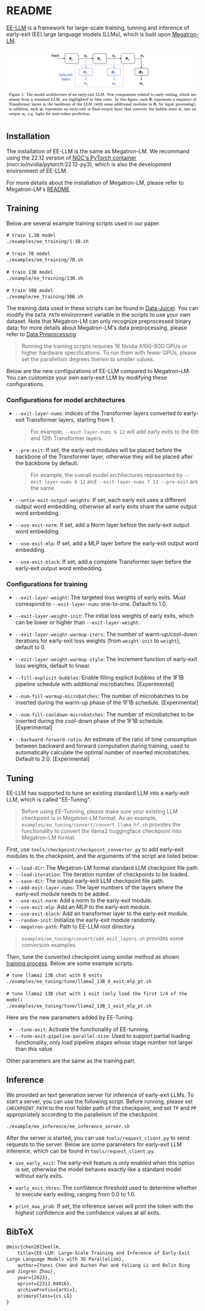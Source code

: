 # README

[EE-LLM](https://arxiv.org/abs/2312.04916) is a framework for large-scale training, tunning and inference of early-exit (EE) large language models (LLMs), which is built upon [Megatron-LM](https://github.com/NVIDIA/Megatron-LM).

![](images/ee_architecture.png)

## Installation

The installation of EE-LLM is the same as Megatron-LM.
We recommand using the 22.12 version of [NGC's PyTorch container](https://catalog.ngc.nvidia.com/orgs/nvidia/containers/pytorch) (nvcr.io/nvidia/pytorch:22.12-py3), which is also the development environment of EE-LLM.

For more details about the installation of Megatron-LM, please refer to Megatron-LM's [README](README_Megatron_LM.md).


## Training

Below are several example training scripts used in our paper.


```
# train 1.3B model
./examples/ee_training/1-3B.sh

# train 7B model
./examples/ee_training/7B.sh

# train 13B model 
./example/ee_training/13B.sh

# train 30B model
./example/ee_training/30B.sh
```


The training data used in these scripts can be found in [Data-Juicer](https://github.com/alibaba/data-juicer/blob/main/configs/data_juicer_recipes/README.md). 
You can modify the `DATA_PATH` environment variable in the scripts to use your own dataset.
Note that Megatron-LM can only recognize preprocessed binary data; 
for more details about Megatron-LM's data preprocessing, please refer to [Data Preprocessing](README_Megatron_LM.md)

> Running the training scripts requires 16 Nvidia A100-80G GPUs or higher hardware specifications. To run them with fewer GPUs, please set the parallelism degrees therein to smaller values.


Below are the new configurations of EE-LLM compared to Megatron-LM. You can customize your own early-exit LLM by modifying these configurations.

### Configurations for model architectures

- `--exit-layer-nums`: indices of the Transformer layers converted to early-exit Transformer layers, starting from 1.
    > For example, `--exit-layer-nums 6 12` will add early exits to the 6th and 12th Transformer layers.

- `--pre-exit`: If set, the early-exit modules will be placed before the backbone of the Transformer layer, otherwise they will be placed after the backbone by default.
    > For example, the overall model architectures represented by `--exit-layer-nums 6 12` and `--exit-layer-nums 7 13 --pre-exit` are the same.

- `--untie-exit-output-weights`: If set, each early exit uses a different output word embedding, otherwise all early exits share the same output word embedding.

- `--use-exit-norm`: If set, add a Norm layer before the early-exit output word embedding.

- `--use-exit-mlp`: If set, add a MLP layer before the early-exit output word embedding.

- `--use-exit-block`: If set, add a complete Transformer layer before the early-exit output word embedding.

### Configurations for training

- `--exit-layer-weight`: The targeted loss weights of early exits. Must correspond to `--exit-layer-nums` one-to-one. Default to 1.0.

- `--exit-layer-weight-init`: The initial loss weights of early exits, which can be lower or higher than `--exit-layer-weight`.

- `--exit-layer-weight-warmup-iters`: The number of warm-up/cool-down iterations for early-exit loss weights (from `weight-init` to `weight`), default to 0.

- `--exit-layer-weight-warmup-style`: The increment function of early-exit loss weights, default to linear.

- `--fill-explicit-bubbles`: Enable filling explicit bubbles of the 1F1B pipeline schedule with additional microbatches. [Experimental]

- `--num-fill-warmup-microbatches`: The number of microbatches to be inserted during the warm-up phase of the 1F1B schedule. [Experimental]

- `--num-fill-cooldown-microbatches`: The number of microbatches to be inserted during the cool-down phase of the 1F1B schedule. [Experimental]

- `--backward-forward-ratio`: An estimate of the ratio of time consumption between backward and forward computation during training, used to automatically calculate the optimal number of inserted microbatches. Default to 2.0. [Experimental]

## Tuning

EE-LLM has supported to tune an existing standard LLM into a early-exit LLM, which is called "EE-Tuning".

> Before using EE-Tunning, please make sure your existing LLM checkpoint is in Megatron-LM format.
> As an example, `examples/ee_tuning/convert/convert_llama_hf.sh` provides the functionality to convert the llama2 huggingface checkpoint into Megatron-LM format.

First, use `tools/checkpoint/checkpoint_converter.py` to add early-exit modules to the checkpoint, and the arguments of the script are listed below:

- `--load-dir`: The Megatron-LM format standard LLM checkpoint file path.
- `--load-iteration`: The iteration number of checkpoints to be loaded.
- `--save-dir`: The output early-exit LLM checkpoint file path.
- `--add-exit-layer-nums`: The layer numbers of the layers where the early-exit module needs to be added.
- `--use-exit-norm`: Add a norm to the early-exit module.
- `--use-exit-mlp`: Add an MLP to the early-exit module.
- `--use-exit-block`: Add an transformer layer to the early-exit module.
- `--random-init`: Initialize the early-exit module randomly.
- `--megatron-path`: Path to EE-LLM root directory.

> `examples/ee_tuning/convert/add_exit_layers.sh` provides some conversion examples.

Then, tune the converted checkpoint using similar method as shown [training process](#training). Below are some example scripts.

```shell
# tune llama2 13B chat with 8 exits
./examples/ee_tuning/tune/llama2_13B_8_exit_mlp_pt.sh

# tune llama2 13B chat with 1 exit (only load the first 1/4 of the model)
./examples/ee_tuning/tune/llama2_13B_1_exit_mlp_pt.sh
```

Here are the new parameters added by EE-Tuning.

- `--tune-exit`: Activate the functionality of EE-tunning.
- `--tune-exit-pipeline-parallel-size`: Used to support partial loading functionality, only load pipeline stages whose stage number not larger than this value.

Other parameters are the same as the training part.

## Inference

We provided an text generation server for inference of early-exit LLMs.
To start a server, you can use the following script.
Before running, please set `CHECKPOINT_PATH` to the root folder path of the checkpoint, and set `TP` and `PP` appropriately according to the parallelism of the checkpoint.

```
./example/ee_inference/ee_inference_server.sh
```

After the server is started, you can use `tools/request_client.py` to send requests to the server.
Below are some parameters for early-exit LLM inference, which can be found in `tools/request_client.py`.

- `use_early_exit`: The early-exit feature is only enabled when this option is set, otherwise the model behaves exactly like a standard model without early exits.

- `early_exit_thres`: The confidence threshold used to determine whether to execute early exiting, ranging from 0.0 to 1.0.

- `print_max_prob`: If set, the inference server will print the token with the highest confidence and the confidence values at all exits.


## BibTeX

```
@misc{chen2023eellm,
    title={EE-LLM: Large-Scale Training and Inference of Early-Exit Large Language Models with 3D Parallelism}, 
    author={Yanxi Chen and Xuchen Pan and Yaliang Li and Bolin Ding and Jingren Zhou},
    year={2023},
    eprint={2312.04916},
    archivePrefix={arXiv},
    primaryClass={cs.LG}
}
```


